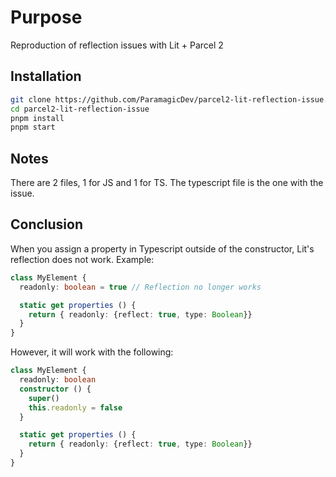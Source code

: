 # Purpose

Reproduction of reflection issues with Lit + Parcel 2

## Installation

```bash
git clone https://github.com/ParamagicDev/parcel2-lit-reflection-issue.git
cd parcel2-lit-reflection-issue
pnpm install
pnpm start
```

## Notes

There are 2 files, 1 for JS and 1 for TS. The typescript
file is the one with the issue.

## Conclusion

When you assign a property in Typescript outside of the
constructor, Lit's reflection does not work. Example:

```ts
class MyElement {
  readonly: boolean = true // Reflection no longer works

  static get properties () {
    return { readonly: {reflect: true, type: Boolean}}
  }
}
```

However, it will work with the following:

```ts
class MyElement {
  readonly: boolean
  constructor () {
    super()
    this.readonly = false
  }

  static get properties () {
    return { readonly: {reflect: true, type: Boolean}}
  }
}
```

